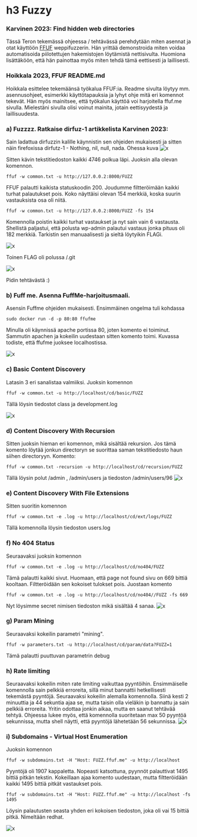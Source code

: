 # h3 Fuzzy
 

### Karvinen 2023: Find hidden web directories

Tässä Teron tekemässä ohjeessa / tehtävässä perehdytään miten asennat ja otat käyttöön [FFUF](https://github.com/ffuf/ffuf) weppifuzzerin. Hän yrittää demonstroida miten voidaa automatisoida piilotettujen hakemistojen löytämistä nettisivulta. Huomiona lisättäköön, että hän painottaa myös miten tehdä tämä eettisesti ja laillisesti. 


### Hoikkala 2023, FFUF README.md

Hoikkala esittelee tekemäänsä työkalua FFUF:ia. Readme sivulta löytyy mm. asennusohjeet, esimerkki käyttötapauksia ja lyhyt ohje mitä eri komennot tekevät. Hän myös mainitsee, että työkalun käyttöä voi harjoitella ffuf.me sivulla. 
Mielestäni sivulla olisi voinut mainita, jotain eettisyydestä ja laillisuudesta.


### a)  Fuzzzz. Ratkaise dirfuz-1 artikkelista Karvinen 2023:
Sain ladattua dirfuzzin kalille käynnistin sen ohjeiden mukaisesti ja sitten näin firefoxissa dirfutz-1 - Nothing, nil, null, nada. Ohessa kuva ![x](/images/image10.png)

Sitten kävin tekstitiedoston kaikki 4746 polkua läpi. Juoksin alla olevan komennon.
````
ffuf -w common.txt -u http://127.0.0.2:8000/FUZZ
````
FFUF palautti kaikista statuskoodin 200. Joudumme filtteröimään kaikki turhat palautukset pois. Koko näyttäisi olevan 154 merkkiä, koska suurin vastauksista osa oli niitä. 
````
ffuf -w common.txt -u http://127.0.0.2:8000/FUZZ -fs 154
````
Komennolla poistin kaikki turhat vastaukset ja nyt sain vain 6 vastausta. Shellistä paljastui, että polusta wp-admin palautui vastaus jonka pituus oli 182 merkkiä. Tarkistin sen manuaalisesti ja sieltä löytyikin FLAGi.

![x](/images/image11.png)

Toinen FLAG oli polussa /.git


![x](/images/image12.png)

Pidin tehtävästä :)

### b)  Fuff me. Asenna FuffMe-harjoitusmaali. 
Asensin Fuffme ohjeiden mukaisesti. Ensimmäinen ongelma tuli kohdassa 
````
sudo docker run -d -p 80:80 ffufme
````
Minulla oli käynnissä apache portissa 80, joten komento ei toiminut. Sammutin apachen ja kokeilin uudestaan sitten komento toimi. Kuvassa todiste, että ffufme juoksee localhostissa. 

![x](/images/image13.png)

### c) Basic Content Discovery

Latasin 3 eri sanalistaa valmiiksi. Juoksin komennon 

````
ffuf -w common.txt -u http://localhost/cd/basic/FUZZ
````
Tällä löysin tiedostot class ja development.log

![x](/images/image14.png)

### d) Content Discovery With Recursion

Sitten juoksin hieman eri komennon, mikä sisältää rekursion. Jos tämä komento löytää jonkun directoryn se suorittaa saman tekstitiedosto haun siihen directoryyn. Komento: 

````
ffuf -w common.txt -recursion -u http://localhost/cd/recursion/FUZZ
````
Tällä löysin polut /admin , /admin/users ja tiedoston /admin/users/96
![x](/images/image15.png)

### e) Content Discovery With File Extensions

Sitten suoritin komennon 

````
ffuf -w common.txt -e .log -u http://localhost/cd/ext/logs/FUZZ
````
Tällä komennolla löysin tiedoston users.log

### f) No 404 Status

Seuraavaksi juoksin komennon 
````
ffuf -w common.txt -e .log -u http://localhost/cd/no404/FUZZ
````
Tämä palautti kaikki sivut. Huomaan, että page not found sivu on 669 bittiä kooltaan. Filtteröidään sen kokoiset tulokset pois. Juostaan komento
````
ffuf -w common.txt -e .log -u http://localhost/cd/no404//FUZZ -fs 669
````
Nyt löysimme secret nimisen tiedoston mikä sisältää 4 sanaa.
![x](/images/image16.png)

### g) Param Mining

Seuraavaksi kokeilin parametri "mining". 
````
ffuf -w parameters.txt -u http://localhost/cd/param/data?FUZZ=1
````
Tämä palautti puuttuvan parametrin debug

### h) Rate limiting

Seuraavaksi kokeilin miten rate limiting vaikuttaa pyyntöihin. Ensimmäiselle komennolla sain pelkkiä erroreita, sillä minut bannattii hetkellisesti tekemästä pyyntöjä. Seuraavaksi kokeilin alemalla komennolla. Siinä kesti 2 minuuttia ja 44 sekuntia ajaa se, mutta taisin olla vieläkin ip bannattu ja sain pelkkiä erroreita. Yritin odottaa jonkin aikaa, mutta en saanut tehtävää tehtyä. Ohjeessa lukee myös, että komennolla suoritetaan max 50 pyyntöä sekunnissa, mutta shell näytti, että pyyntöjä lähetetään 56 sekunnissa. 
![x](/images/image17.png)

### i) Subdomains - Virtual Host Enumeration

Juoksin komennon 
````
ffuf -w subdomains.txt -H "Host: FUZZ.ffuf.me" -u http://localhost
````
Pyyntöjä oli 1907 kappaletta. Nopeasti katsottuna, pyynnöt palauttivat 1495 bittiä pitkän tekstin. Kokeillaan ajaa komento uudestaan, mutta filtteröidään kaikki 1495 bittiä pitkät vastaukset pois. 
````
ffuf -w subdomains.txt -H "Host: FUZZ.ffuf.me" -u http://localhost -fs 1495
````
Löysin palautusten seasta yhden eri kokoisen tiedoston, joka oli vai 15 bittiä pitkä. Nimeltään redhat.

![x](/images/image18.png)